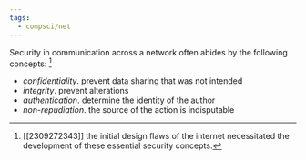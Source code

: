 ```yaml
---
tags:
  - compsci/net
---
```

Security in communication across a network often abides by the following concepts: [^1]
- *confidentiality*. prevent data sharing that was not intended
- *integrity*. prevent alterations
- *authentication*. determine the identity of the author
- *non-repudiation*. the source of the action is indisputable

[^1]: [[2309272343]] the initial design flaws of the internet necessitated the development of these essential security concepts.